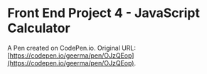 # Front End Project 4 - JavaScript Calculator

A Pen created on CodePen.io. Original URL: [https://codepen.io/geerma/pen/OJzQEop](https://codepen.io/geerma/pen/OJzQEop).

